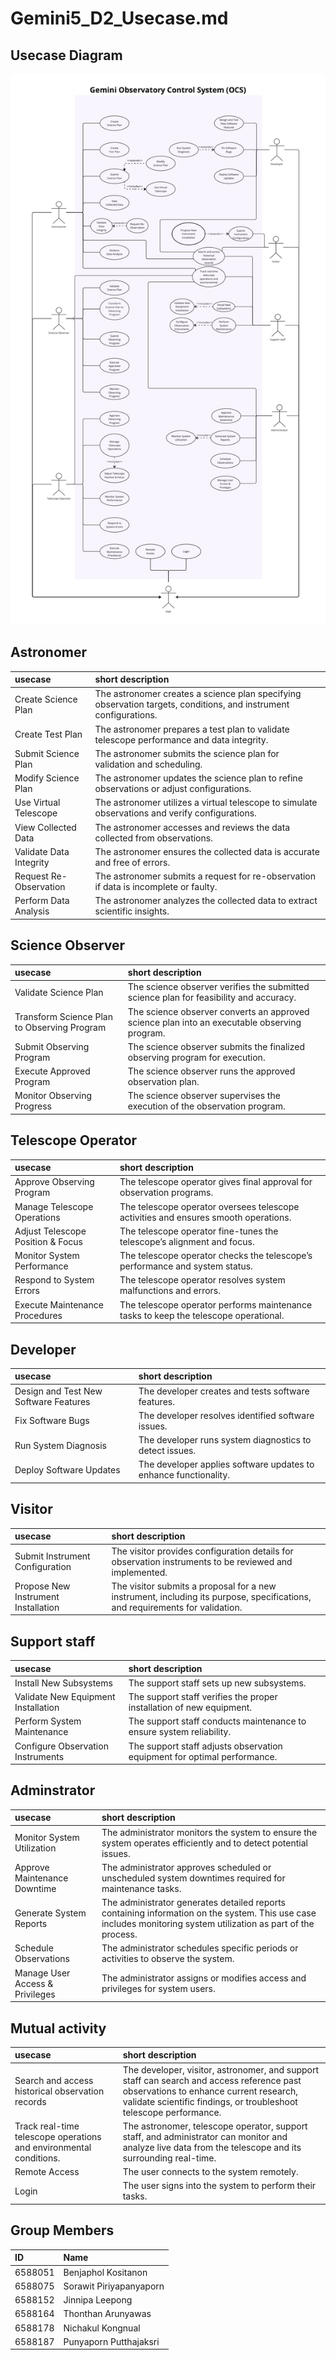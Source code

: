 # Gemini5\_D2\_Usecase.md
## Usecase Diagram
![Gemini 5](images/P1//Gemini5-3.jpg)

## Astronomer

| usecase | short description |
| :---- | :---- |
| Create Science Plan | The astronomer creates a science plan specifying observation targets, conditions, and instrument configurations. |
| Create Test Plan | The astronomer prepares a test plan to validate telescope performance and data integrity. |
| Submit Science Plan | The astronomer submits the science plan for validation and scheduling. |
| Modify Science Plan | The astronomer updates the science plan to refine observations or adjust configurations. |
| Use Virtual Telescope | The astronomer utilizes a virtual telescope to simulate observations and verify configurations. |
| View Collected Data | The astronomer accesses and reviews the data collected from observations. |
| Validate Data Integrity | The astronomer ensures the collected data is accurate and free of errors.  |
| Request Re-Observation | The astronomer submits a request for re-observation if data is incomplete or faulty. |
| Perform Data Analysis | The astronomer analyzes the collected data to extract scientific insights. |

## 

## Science Observer

| usecase | short description |
| :---- | :---- |
| Validate Science Plan | The science observer verifies the submitted science plan for feasibility and accuracy. |
| Transform Science Plan to Observing Program | The science observer converts an approved science plan into an executable observing program. |
| Submit Observing Program | The science observer submits the finalized observing program for execution. |
| Execute Approved Program | The science observer runs the approved observation plan. |
| Monitor Observing Progress | The science observer supervises the execution of the observation program. |

## 

## Telescope Operator

| usecase | short description |
| :---- | :---- |
| Approve Observing Program | The telescope operator gives final approval for observation programs. |
| Manage Telescope Operations | The telescope operator oversees telescope activities and ensures smooth operations. |
| Adjust Telescope Position & Focus | The telescope operator fine-tunes the telescope’s alignment and focus. |
| Monitor System Performance | The telescope operator checks the telescope’s performance and system status. |
| Respond to System Errors | The telescope operator resolves system malfunctions and errors. |
| Execute Maintenance Procedures | The telescope operator performs maintenance tasks to keep the telescope operational. |

## Developer

| usecase | short description |
| :---- | :---- |
| Design and Test New Software Features | The developer creates and tests software features. |
| Fix Software Bugs | The developer resolves identified software issues. |
| Run System Diagnosis | The developer runs system diagnostics to detect issues. |
| Deploy Software Updates | The developer applies software updates to enhance functionality. |

## Visitor

| usecase | short description |
| :---- | :---- |
| Submit Instrument Configuration | The visitor provides configuration details for observation instruments to be reviewed and implemented. |
| Propose New Instrument Installation | The visitor submits a proposal for a new instrument, including its purpose, specifications, and requirements for validation. |

## Support staff

| usecase | short description |
| :---- | :---- |
| Install New Subsystems | The support staff sets up new subsystems. |
| Validate New Equipment Installation | The support staff verifies the proper installation of new equipment. |
| Perform System Maintenance | The support staff conducts maintenance to ensure system reliability. |
| Configure Observation Instruments | The support staff adjusts observation equipment for optimal performance. |

## Adminstrator

| usecase | short description |
| :---- | :---- |
| Monitor System Utilization | The administrator monitors the system to ensure the system operates efficiently and to detect potential issues. |
| Approve Maintenance Downtime | The administrator approves scheduled or unscheduled system downtimes required for maintenance tasks. |
| Generate System Reports | The administrator generates detailed reports containing information on the system. This use case includes monitoring system utilization as part of the process. |
| Schedule Observations | The administrator schedules specific periods or activities to observe the system. |
| Manage User Access ﻿& Privileges | The administrator assigns or modifies access and privileges for system users. |

## Mutual activity

| usecase | short description |
| :---- | :---- |
| Search and access historical observation records | The developer, visitor, astronomer, and support staff can search and access reference past observations to enhance current research, validate scientific findings, or troubleshoot telescope performance. |
| Track real-time telescope operations and environmental conditions. | The astronomer, telescope operator, support staff, and administrator can monitor and analyze live data from the telescope and its surrounding real-time. |
| Remote Access | The user connects to the system remotely. |
| Login | The user signs into the system to perform their tasks. |

## Group Members

| ID | Name |
| :---- | :---- |
| 6588051 | Benjaphol Kositanon |
| 6588075 | Sorawit Piriyapanyaporn |
| 6588152 | Jinnipa Leepong |
| 6588164 | Thonthan Arunyawas |
| 6588178 | Nichakul Kongnual |
| 6588187 | Punyaporn Putthajaksri |

